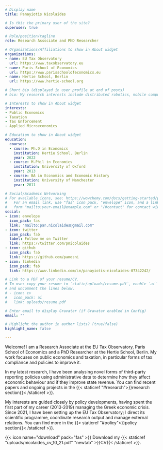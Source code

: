 ```yaml
---
# Display name
title: Panayiotis Nicolaides

# Is this the primary user of the site?
superuser: true

# Role/position/tagline
role: Research Associate and PhD Researcher

# Organizations/Affiliations to show in About widget
organizations:
- name: EU Tax Observatory
  url: https://www.taxobservatory.eu
- name: Paris School of Economics
  url: https://www.parisschoolofeconomics.eu
- name: Hertie School, Berlin
  url: https://www.hertie-school.org

# Short bio (displayed in user profile at end of posts)
# bio: My research interests include distributed robotics, mobile computing and programmable matter.

# Interests to show in About widget
interests:
- Public Economics
- Taxation
- Tax Enforcement
- Applied Microeconomics

# Education to show in About widget
education:
  courses:
  - course: Ph.D in Economics
    institution: Hertie School, Berlin
    year: 2022
  - course: M.Phil in Economics
    institution: University of Oxford
    year: 2013
  - course: BA in Economics and Economic History
    institution: University of Manchester
    year: 2011

# Social/Academic Networking
# For available icons, see: https://wowchemy.com/docs/getting-started/page-builder/#icons
#   For an email link, use "fas" icon pack, "envelope" icon, and a link in the
#   form "mailto:your-email@example.com" or "/#contact" for contact widget.
social:
- icon: envelope
  icon_pack: fas
  link: "mailto:pan.nicolaides@gmail.com"
- icon: twitter
  icon_pack: fab
  label: Follow me on Twitter
  link: https://twitter.com/pnicolaides
- icon: github
  icon_pack: fab
  link: https://github.com/panosni
- icon: linkedin
  icon_pack: fab
  link: https://www.linkedin.com/in/panayiotis-nicolaides-07342242/

# Link to a PDF of your resume/CV.
# To use: copy your resume to `static/uploads/resume.pdf`, enable `ai` icons in `params.toml`, 
# and uncomment the lines below.
# - icon: cv
#   icon_pack: ai
#   link: uploads/resume.pdf

# Enter email to display Gravatar (if Gravatar enabled in Config)
email: ""

# Highlight the author in author lists? (true/false)
highlight_name: false

---
```


Welcome! I am a Research Associate at the EU Tax Observatory, Paris School of Economics and a PhD Researcher at the Hertie School, Berlin. My work focuses on public economics and taxation, in particular forms of tax compliance and policies to improve it. 

In my latest research, I have been analysing novel forms of third-party reporting policies using administrative data to determine how they affect economic behaviour and if they improve state revenue. You can find recent papers and ongoing projects in the {{< staticref "#research">}}research section{{< /staticref >}}.

My interests are guided closely by policy developments, having spent the first part of my career (2013-2019) managing the Greek economic crisis. Since 2021, I have been setting up the EU Tax Observatory; I direct its scientific programme, coordinate research output and manage external relations. You can find more in the {{< staticref "#policy">}}policy section{{< /staticref >}}. 

{{< icon name="download" pack="fas" >}} Download my {{< staticref "uploads/nicolaides_cv_10_21.pdf" "newtab" >}}CV{{< /staticref >}}.
